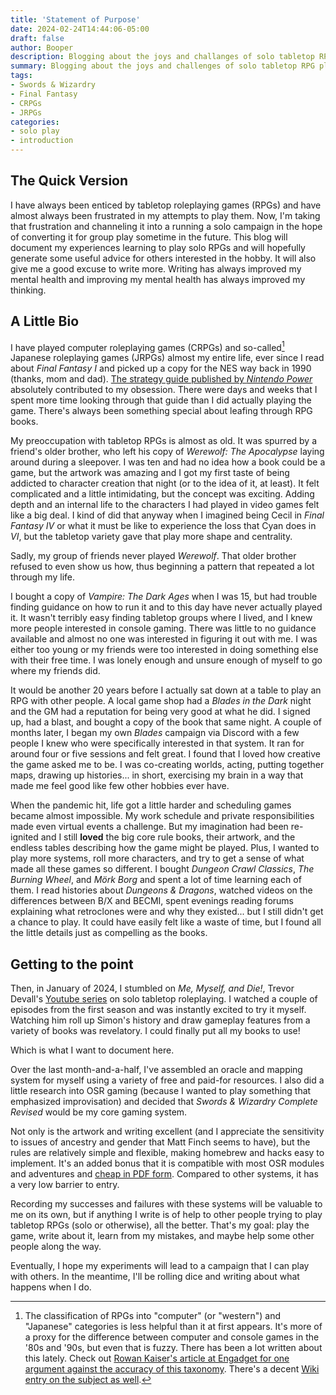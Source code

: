 ```yaml
---
title: 'Statement of Purpose'
date: 2024-02-24T14:44:06-05:00
draft: false
author: Booper
description: Blogging about the joys and challanges of solo tabletop RPG play
summary: Blogging about the joys and challenges of solo tabletop RPG play.
tags:
- Swords & Wizardry
- Final Fantasy
- CRPGs
- JRPGs
categories:
- solo play
- introduction
---
```

## The Quick Version

I have always been enticed by tabletop roleplaying games (RPGs) and have almost always been frustrated in my attempts to play them. Now, I'm taking that frustration and channeling it into a running a solo campaign in the hope of converting it for group play sometime in the future. This blog will document my experiences learning to play solo RPGs and will hopefully generate some useful advice for others interested in the hobby. It will also give me a good excuse to write more. Writing has always improved my mental health and improving my mental health has always improved my thinking. 

## A Little Bio

I have played computer roleplaying games (CRPGs) and so-called[^1] Japanese roleplaying games (JRPGs) almost my entire life, ever since I read about *Final Fantasy I* and picked up a copy for the NES way back in 1990 (thanks, mom and dad). [The strategy guide published by *Nintendo Power*](https://archive.org/details/Nintendo_Power_Strategy_Guide_Final_Fantasy_Nintendo_Power_017_1990) absolutely contributed to my obsession. There were days and weeks that I spent more time looking through that guide than I did actually playing the game. There's always been something special about leafing through RPG books.

My preoccupation with tabletop RPGs is almost as old. It was spurred by a friend's older brother, who left his copy of *Werewolf: The Apocalypse* laying around during a sleepover. I was ten and had no idea how a book could be a game, but the artwork was amazing and I got my first taste of being addicted to character creation that night (or to the idea of it, at least). It felt complicated and a little intimidating, but the concept was exciting. Adding depth and an internal life to the characters I had played in video games felt like a big deal. I kind of did that anyway when I imagined being Cecil in *Final Fantasy IV* or what it must be like to experience the loss that Cyan does in *VI*, but the tabletop variety gave that play more shape and centrality. 

Sadly, my group of friends never played *Werewolf*. That older brother refused to even show us how, thus beginning a pattern that repeated a lot through my life.

I bought a copy of *Vampire: The Dark Ages* when I was 15, but had trouble finding guidance on how to run it and to this day have never actually played it. It wasn't terribly easy finding tabletop groups where I lived, and I knew more people interested in console gaming. There was little to no guidance available and almost no one was interested in figuring it out with me. I was either too young or my friends were too interested in doing something else with their free time. I was lonely enough and unsure enough of myself to go where my friends did.

It would be another 20 years before I actually sat down at a table to play an RPG with other people. A local game shop had a *Blades in the Dark* night and the GM had a reputation for being very good at what he did. I signed up, had a blast, and bought a copy of the book that same night. A couple of months later, I began my own *Blades* campaign via Discord with a few people I knew who were specifically interested in that system. It ran for around four or five sessions and felt great. I found that I loved how creative the game asked me to be. I was co-creating worlds, acting, putting together maps, drawing up histories... in short, exercising my brain in a way that made me feel good like few other hobbies ever have.

When the pandemic hit, life got a little harder and scheduling games became almost impossible. My work schedule and private responsibilities made even virtual events a challenge. But my imagination had been re-ignited and I still **loved** the big core rule books, their artwork, and the endless tables describing how the game might be played. Plus, I wanted to play more systems, roll more characters, and try to get a sense of what made all these games so different. I bought *Dungeon Crawl Classics*, *The Burning Wheel*, and *Mörk Borg* and spent a lot of time learning each of them. I read histories about *Dungeons & Dragons*, watched videos on the differences between B/X and BECMI, spent evenings reading forums explaining what retroclones were and why they existed... but I still didn't get a chance to play. It could have easily felt like a waste of time, but I found all the little details just as compelling as the books.

## Getting to the point

Then, in January of 2024, I stumbled on *Me, Myself, and Die!*, Trevor Devall's [Youtube series](https://www.youtube.com/channel/UCtiBzkVoYrugJkrpW7_75Ag) on solo tabletop roleplaying. I watched a couple of episodes from the first season and was instantly excited to try it myself. Watching him roll up Simon's history and draw gameplay features from a variety of books was revelatory. I could finally put all my books to use! 

Which is what I want to document here. 

Over the last month-and-a-half, I've assembled an oracle and mapping system for myself using a variety of free and paid-for resources. I also did a little research into OSR gaming (because I wanted to play something that emphasized improvisation) and decided that *Swords & Wizardry Complete Revised* would be my core gaming system. 

Not only is the artwork and writing excellent (and I appreciate the sensitivity to issues of ancestry and gender that Matt Finch seems to have), but the rules are relatively simple and flexible, making homebrew and hacks easy to implement. It's an added bonus that it is compatible with most OSR modules and adventures and [cheap in PDF form](https://preview.drivethrurpg.com/en/product/438315/swords-wizardry-complete-rulebook-revised). Compared to other systems, it has a very low barrier to entry.

Recording my successes and failures with these systems will be valuable to me on its own, but if anything I write is of help to other people trying to play tabletop RPGs (solo or otherwise), all the better. That's my goal: play the game, write about it, learn from my mistakes, and maybe help some other people along the way.

Eventually, I hope my experiments will lead to a campaign that I can play with others. In the meantime, I'll be rolling dice and writing about what happens when I do.

[^1]: The classification of RPGs into "computer" (or "western") and "Japanese" categories is less helpful than it at first appears. It's more of a proxy for the difference between computer and console games in the '80s and '90s, but even that is fuzzy. There has been a lot written about this lately. Check out [Rowan Kaiser's article at Engadget for one argument against the accuracy of this taxonomy](https://www.engadget.com/2012-02-16-east-is-west-how-two-classic-rpgs-prove-the-stereotypes-false.html). There's a decent [Wiki entry on the subject as well](https://en.wikipedia.org/wiki/Role-playing_video_game#Criticisms).